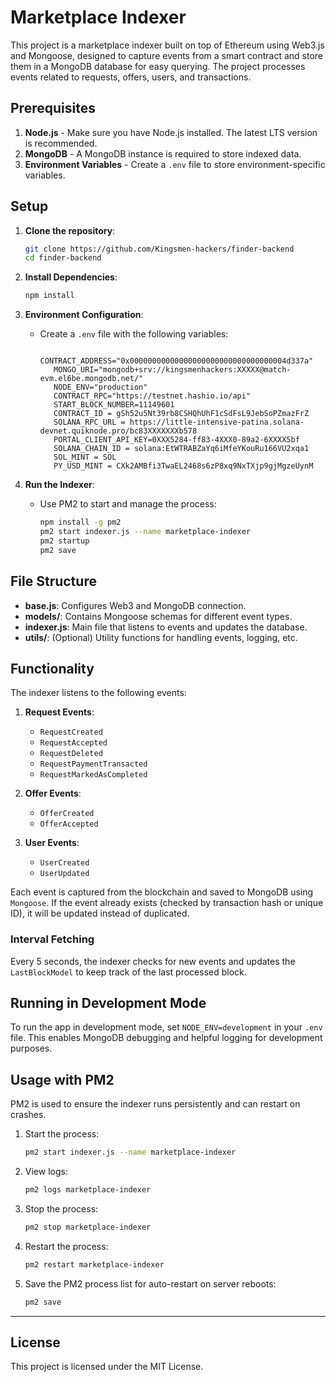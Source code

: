 # Marketplace Indexer

This project is a marketplace indexer built on top of Ethereum using Web3.js and Mongoose, designed to capture events from a smart contract and store them in a MongoDB database for easy querying. The project processes events related to requests, offers, users, and transactions.

## Prerequisites

1. **Node.js** - Make sure you have Node.js installed. The latest LTS version is recommended.
2. **MongoDB** - A MongoDB instance is required to store indexed data.
3. **Environment Variables** - Create a `.env` file to store environment-specific variables.

## Setup

1. **Clone the repository**:

   ```bash
   git clone https://github.com/Kingsmen-hackers/finder-backend
   cd finder-backend
   ```

2. **Install Dependencies**:

   ```bash
   npm install
   ```

3. **Environment Configuration**:

   - Create a `.env` file with the following variables:

     ```plaintext
        CONTRACT_ADDRESS="0x00000000000000000000000000000000004d337a"
        MONGO_URI="mongodb+srv://kingsmenhackers:XXXXX@match-evm.el6be.mongodb.net/"
        NODE_ENV="production"
        CONTRACT_RPC="https://testnet.hashio.io/api"
        START_BLOCK_NUMBER=11149601
        CONTRACT_ID = gSh52u5Nt39rb8CSHQhUhF1cSdFsL9JebSoPZmazFrZ
        SOLANA_RPC_URL = https://little-intensive-patina.solana-devnet.quiknode.pro/bc83XXXXXXXb578
        PORTAL_CLIENT_API_KEY=0XXX5284-ff83-4XXX0-89a2-6XXXX5bf
        SOLANA_CHAIN_ID = solana:EtWTRABZaYq6iMfeYKouRu166VU2xqa1
        SOL_MINT = SOL
        PY_USD_MINT = CXk2AMBfi3TwaEL2468s6zP8xq9NxTXjp9gjMgzeUynM
     ```

4. **Run the Indexer**:
   - Use PM2 to start and manage the process:
     ```bash
     npm install -g pm2
     pm2 start indexer.js --name marketplace-indexer
     pm2 startup
     pm2 save
     ```

## File Structure

- **base.js**: Configures Web3 and MongoDB connection.
- **models/**: Contains Mongoose schemas for different event types.
- **indexer.js**: Main file that listens to events and updates the database.
- **utils/**: (Optional) Utility functions for handling events, logging, etc.

## Functionality

The indexer listens to the following events:

1. **Request Events**:

   - `RequestCreated`
   - `RequestAccepted`
   - `RequestDeleted`
   - `RequestPaymentTransacted`
   - `RequestMarkedAsCompleted`

2. **Offer Events**:

   - `OfferCreated`
   - `OfferAccepted`

3. **User Events**:
   - `UserCreated`
   - `UserUpdated`

Each event is captured from the blockchain and saved to MongoDB using `Mongoose`. If the event already exists (checked by transaction hash or unique ID), it will be updated instead of duplicated.

### Interval Fetching

Every 5 seconds, the indexer checks for new events and updates the `LastBlockModel` to keep track of the last processed block.

## Running in Development Mode

To run the app in development mode, set `NODE_ENV=development` in your `.env` file. This enables MongoDB debugging and helpful logging for development purposes.

## Usage with PM2

PM2 is used to ensure the indexer runs persistently and can restart on crashes.

1. Start the process:

   ```bash
   pm2 start indexer.js --name marketplace-indexer
   ```

2. View logs:

   ```bash
   pm2 logs marketplace-indexer
   ```

3. Stop the process:

   ```bash
   pm2 stop marketplace-indexer
   ```

4. Restart the process:

   ```bash
   pm2 restart marketplace-indexer
   ```

5. Save the PM2 process list for auto-restart on server reboots:
   ```bash
   pm2 save
   ```

---

## License

This project is licensed under the MIT License.
